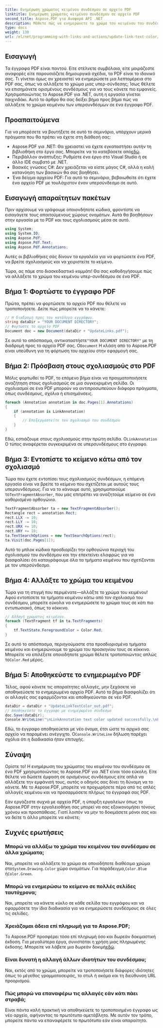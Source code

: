 ```yaml
---
title: Ενημέρωση χρώματος κειμένου συνδέσμου σε αρχείο PDF
linktitle: Ενημέρωση χρώματος κειμένου συνδέσμου σε αρχείο PDF
second_title: Aspose.PDF για Αναφορά API .NET
description: Μάθετε πώς να ενημερώνετε το χρώμα του κειμένου του συνδέσμου σε ένα αρχείο PDF χρησιμοποιώντας το Aspose.PDF για .NET. Αυτός ο οδηγός βήμα προς βήμα σας καθοδηγεί σε κάθε λεπτομέρεια με εύχρηστα παραδείγματα.
type: docs
weight: 130
url: /el/net/programming-with-links-and-actions/update-link-text-color/
---
```

## Εισαγωγή

Τα έγγραφα PDF είναι παντού. Είτε στέλνετε συμβόλαια, είτε μοιράζεστε αναφορές είτε παρουσιάζετε δημιουργικά σχέδια, τα PDF είναι το ιδανικό σας. Τι γίνεται όμως αν χρειαστεί να ενημερώσετε μια λεπτομέρεια στο PDF σας, όπως να αλλάξετε το χρώμα μιας υπερ-σύνδεσης; Ίσως θέλετε να επισημάνετε ορισμένους συνδέσμους για να τους κάνετε πιο εμφανείς. Χρησιμοποιώντας το Aspose.PDF για .NET, αυτή η εργασία γίνεται παιχνιδάκι. Αυτό το άρθρο θα σας δείξει βήμα προς βήμα πώς να αλλάξετε το χρώμα κειμένου των υπερσυνδέσμων σε ένα έγγραφο PDF.

## Προαπαιτούμενα

Για να μπορέσετε να βουτήξετε σε αυτό το σεμινάριο, υπάρχουν μερικά πράγματα που θα πρέπει να έχετε στη διάθεσή σας:

-  Aspose.PDF για .NET: Θα χρειαστεί να έχετε εγκαταστήσει αυτήν τη βιβλιοθήκη στο έργο σας. Μπορείτε να το κατεβάσετε από[εδώ](https://releases.aspose.com/pdf/net/).
- Περιβάλλον ανάπτυξης: Ρυθμίστε ένα έργο στο Visual Studio ή σε άλλο IDE συμβατό με .NET.
- Βασικές γνώσεις C#: Δεν χρειάζεται να είστε μάγος C#, αλλά η καλή κατανόηση των βασικών θα σας βοηθήσει.
- Ένα δείγμα αρχείου PDF: Για αυτό το σεμινάριο, βεβαιωθείτε ότι έχετε ένα αρχείο PDF με τουλάχιστον έναν υπερσύνδεσμο σε αυτό.

## Εισαγωγή απαραίτητων πακέτων

Πριν αρχίσουμε να γράφουμε οποιονδήποτε κώδικα, φροντίστε να εισαγάγετε τους απαιτούμενους χώρους ονομάτων. Αυτά θα βοηθήσουν στην εργασία με το PDF και τους σχολιασμούς μέσα σε αυτό.

```csharp
using System;
using System.IO;
using Aspose.Pdf;
using Aspose.Pdf.Text;
using Aspose.Pdf.Annotations;
```

Αυτές οι βιβλιοθήκες σάς δίνουν τα εργαλεία για να φορτώσετε ένα PDF, να βρείτε σχολιασμούς και να χειριστείτε το κείμενο.

Τώρα, ας πάμε στο διασκεδαστικό κομμάτι! Θα σας καθοδηγήσουμε πώς να αλλάξετε το χρώμα του κειμένου υπερ-συνδέσμου σε ένα PDF.

## Βήμα 1: Φορτώστε το έγγραφο PDF

Πρώτα, πρέπει να φορτώσετε το αρχείο PDF που θέλετε να τροποποιήσετε. Δείτε πώς μπορείτε να το κάνετε:

```csharp
// Η διαδρομή προς τον κατάλογο εγγράφων.
string dataDir = "YOUR DOCUMENT DIRECTORY";
// Φορτώστε το αρχείο PDF
Document doc = new Document(dataDir + "UpdateLinks.pdf");
```

Σε αυτό το απόσπασμα, αντικαταστήστε`"YOUR DOCUMENT DIRECTORY"` με τη διαδρομή προς το αρχείο PDF σας. Ο`Document` Η κλάση από το Aspose.PDF είναι υπεύθυνη για τη φόρτωση του αρχείου στην εφαρμογή σας.

## Βήμα 2: Πρόσβαση στους σχολιασμούς στο PDF

Μόλις φορτωθεί το PDF, το επόμενο βήμα είναι να πραγματοποιήσετε αναζήτηση στους σχολιασμούς σε μια συγκεκριμένη σελίδα. Οι σχολιασμοί σε ένα PDF μπορούν να αντιπροσωπεύουν διάφορα πράγματα, όπως συνδέσμους, σχόλια ή επισημάνσεις.

```csharp
foreach (Annotation annotation in doc.Pages[1].Annotations)
{
    if (annotation is LinkAnnotation)
    {
        // Επεξεργαστείτε τον σχολιασμό του συνδέσμου
    }
}
```

 Εδώ, εστιάζουμε στους σχολιασμούς στην πρώτη σελίδα. Ο`LinkAnnotation` Ο τύπος αναφέρεται συγκεκριμένα σε υπερσυνδέσμους στο έγγραφο.

## Βήμα 3: Εντοπίστε το κείμενο κάτω από τον σχολιασμό

 Τώρα που έχετε εντοπίσει τους σχολιασμούς συνδέσμων, η επόμενη εργασία είναι να βρείτε το κείμενο που σχετίζεται με αυτούς τους υπερσυνδέσμους. Για να το κάνουμε αυτό, χρησιμοποιούμε το`TextFragmentAbsorber`, που μας επιτρέπει να αναζητούμε κείμενο σε ένα καθορισμένο ορθογώνιο.

```csharp
TextFragmentAbsorber ta = new TextFragmentAbsorber();
Rectangle rect = annotation.Rect;
rect.LLX -= 10;
rect.LLY -= 10;
rect.URX += 10;
rect.URY += 10;
ta.TextSearchOptions = new TextSearchOptions(rect);
ta.Visit(doc.Pages[1]);
```

Αυτό το μπλοκ κώδικα προσδιορίζει την ορθογώνια περιοχή του σχολιασμού του συνδέσμου και την επεκτείνει ελαφρώς για να διασφαλίσει ότι καταγράφουμε όλα τα τμήματα κειμένου που σχετίζονται με τον υπερσύνδεσμο.

## Βήμα 4: Αλλάξτε το χρώμα του κειμένου

Τώρα για τη στιγμή που περιμένατε—αλλάξτε το χρώμα του κειμένου! Αφού εντοπίσετε τα τμήματα κειμένου κάτω από τον σχολιασμό του συνδέσμου, μπορείτε εύκολα να ενημερώσετε το χρώμα τους σε κάτι πιο εντυπωσιακό, όπως το κόκκινο.

```csharp
// Αλλαγή χρώματος κειμένου.
foreach (TextFragment tf in ta.TextFragments)
{
    tf.TextState.ForegroundColor = Color.Red;
}
```

 Σε αυτό το απόσπασμα, περιηγούμαστε στα προσδιορισμένα τμήματα κειμένου και ενημερώνουμε το χρώμα του προσκηνίου τους σε κόκκινο. Μπορείτε να επιλέξετε οποιοδήποτε χρώμα θέλετε τροποποιώντας απλώς το`Color.Red` μέρος.

## Βήμα 5: Αποθηκεύστε το ενημερωμένο PDF

Τέλος, αφού κάνετε τις απαραίτητες αλλαγές, μην ξεχάσετε να αποθηκεύσετε το ενημερωμένο αρχείο PDF. Αυτό το βήμα διασφαλίζει ότι οι αλλαγές σας εφαρμόζονται και αποθηκεύονται σε νέο PDF.

```csharp
dataDir = dataDir + "UpdateLinkTextColor_out.pdf";
// Αποθηκεύστε το έγγραφο με ενημερωμένο σύνδεσμο
doc.Save(dataDir);
Console.WriteLine("\nLinkAnnotation text color updated successfully.\nFile saved at " + dataDir);
```

 Εδώ, το έγγραφο αποθηκεύεται με νέο όνομα, έτσι ώστε το αρχικό σας αρχείο να παραμένει ανέγγιχτο. Ο`Console.WriteLine` δήλωση παρέχει σχόλια ότι η διαδικασία ήταν επιτυχής.

## Σύναψη

Ορίστε το! Η ενημέρωση του χρώματος του κειμένου του συνδέσμου σε ένα PDF χρησιμοποιώντας το Aspose.PDF για .NET είναι τόσο εύκολη. Είτε θέλετε να δώσετε έμφαση σε ορισμένους συνδέσμους είτε απλά να αλλάξετε την εμφάνισή τους, αυτός ο οδηγός σας δίνει τη δύναμη να το κάνετε. Με το Aspose.PDF, μπορείτε να προχωρήσετε πέρα από τις απλές αλλαγές κειμένου και να προσαρμόσετε πλήρως τα έγγραφά σας PDF.

Εάν εργάζεστε συχνά με αρχεία PDF, η ύπαρξη εργαλείων όπως το Aspose.PDF στην εργαλειοθήκη σας μπορεί να σας εξοικονομήσει τόνους χρόνου και προσπάθειας. Γιατί λοιπόν να μην το δοκιμάσετε μόνοι σας και να δείτε τι άλλο μπορείτε να κάνετε;

## Συχνές ερωτήσεις

### Μπορώ να αλλάξω το χρώμα του κειμένου του συνδέσμου σε άλλα χρώματα;  
 Ναι, μπορείτε να αλλάξετε το χρώμα σε οποιοδήποτε διαθέσιμο χρώμα στο`System.Drawing.Color` χώρο ονομάτων. Για παράδειγμα,`Color.Blue` ή`Color.Green`.

### Μπορώ να ενημερώσω το κείμενο σε πολλές σελίδες ταυτόχρονα;  
Ναι, μπορείτε να κάνετε κύκλο σε κάθε σελίδα του εγγράφου και να εφαρμόσετε την ίδια διαδικασία για να ενημερώσετε συνδέσμους σε όλες τις σελίδες.

### Χρειάζομαι άδεια επί πληρωμή για το Aspose.PDF;  
 Το Aspose.PDF προσφέρει τόσο επί πληρωμή όσο και δωρεάν δοκιμαστική έκδοση. Για μεγαλύτερα έργα, συνιστάται η χρήση μιας πληρωμένης έκδοσης. Μπορείτε να λάβετε μια δωρεάν δοκιμή[εδώ](https://releases.aspose.com/).

### Είναι δυνατή η αλλαγή άλλων ιδιοτήτων του συνδέσμου;  
Ναι, εκτός από το χρώμα, μπορείτε να τροποποιήσετε διάφορες ιδιότητες όπως το μέγεθος γραμματοσειράς, το στυλ ή ακόμα και τη διεύθυνση URL προορισμού.

### Πώς μπορώ να επαναφέρω τις αλλαγές εάν κάτι πάει στραβά;  
Είναι πάντα καλή πρακτική να αποθηκεύετε το τροποποιημένο έγγραφο ως νέο αρχείο, αφήνοντας το πρωτότυπο αμετάβλητο. Με αυτόν τον τρόπο, μπορείτε πάντα να επαναφέρετε το πρωτότυπο εάν είναι απαραίτητο.